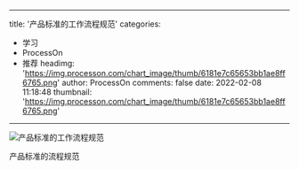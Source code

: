 
---
title: '产品标准的工作流程规范'
categories: 
 - 学习
 - ProcessOn
 - 推荐
headimg: 'https://img.processon.com/chart_image/thumb/6181e7c65653bb1ae8ff6765.png'
author: ProcessOn
comments: false
date: 2022-02-08 11:18:48
thumbnail: 'https://img.processon.com/chart_image/thumb/6181e7c65653bb1ae8ff6765.png'
---

<div>   
<img class="thumb" alt="产品标准的工作流程规范" src="https://img.processon.com/chart_image/thumb/6181e7c65653bb1ae8ff6765.png" referrerpolicy="no-referrer">
<p>产品标准的流程规范</p>  
</div>
            
